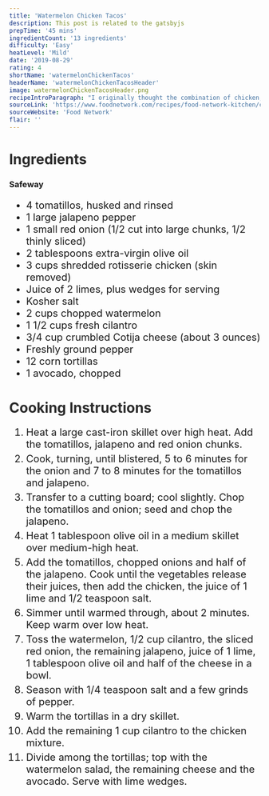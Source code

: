```yaml
---
title: 'Watermelon Chicken Tacos'
description: This post is related to the gatsbyjs
prepTime: '45 mins'
ingredientCount: '13 ingredients'
difficulty: 'Easy'
heatLevel: 'Mild'
date: '2019-08-29'
rating: 4
shortName: 'watermelonChickenTacos'
headerName: 'watermelonChickenTacosHeader'
image: watermelonChickenTacosHeader.png
recipeIntroParagraph: "I originally thought the combination of chicken, onions, and watermelon wouldn't taste good when I first saw this receipe. It had 5 stars with 20 reviews though so I figured I should give it a chance given that it looked was quick, easy, and healthy. I was pleasantly surprised! The ingredients were great together, and the watermelon provided an extra 'summer' taste. This recipe produced 9 tacos, and were as good the next day as leftovers."
sourceLink: 'https://www.foodnetwork.com/recipes/food-network-kitchen/chicken-watermelon-tacos-3364575'
sourceWebsite: 'Food Network'
flair: ''
---
```


<h1 style="color: #2B2B2B;">Ingredients</h1>

<h3>Safeway</h3>
<ul style="font-size: 20px;">
    <li>4 tomatillos, husked and rinsed</li>
    <li>1 large jalapeno pepper</li>
    <li>1 small red onion (1/2 cut into large chunks, 1/2 thinly sliced)</li>
    <li>2 tablespoons extra-virgin olive oil</li>
    <li>3 cups shredded rotisserie chicken (skin removed)</li>
    <li>Juice of 2 limes, plus wedges for serving</li>
    <li>Kosher salt</li>
    <li>2 cups chopped watermelon</li>
    <li>1 1/2 cups fresh cilantro</li>
    <li>3/4 cup crumbled Cotija cheese (about 3 ounces)</li>
    <li>Freshly ground pepper</li>
    <li>12 corn tortillas</li>
    <li>1 avocado, chopped</li>
</ul>

<h1 style="color: #2B2B2B; margin-top: 40px;">Cooking Instructions</h1>
<ol style="font-size: 20px" className="cookingInstructionsOL">
    <li style="margin: 5px 0;">Heat a large cast-iron skillet over high heat. Add the tomatillos, jalapeno and red onion chunks.</li>
    <li style="margin: 5px 0;">Cook, turning, until blistered, 5 to 6 minutes for the onion and 7 to 8 minutes for the tomatillos and jalapeno.</li>
    <li style="margin: 5px 0;">Transfer to a cutting board; cool slightly. Chop the tomatillos and onion; seed and chop the jalapeno.</li>
    <li style="margin: 5px 0;">Heat 1 tablespoon olive oil in a medium skillet over medium-high heat.</li>
    <li style="margin: 5px 0;">Add the tomatillos, chopped onions and half of the jalapeno. Cook until the vegetables release their juices, then add the chicken, the juice of 1 lime and 1/2 teaspoon salt.</li>
    <li style="margin: 5px 0;">Simmer until warmed through, about 2 minutes. Keep warm over low heat.</li>
    <li style="margin: 5px 0;">Toss the watermelon, 1/2 cup cilantro, the sliced red onion, the remaining jalapeno, juice of 1 lime, 1 tablespoon olive oil and half of the cheese in a bowl.</li>
    <li style="margin: 5px 0;">Season with 1/4 teaspoon salt and a few grinds of pepper.</li>
    <li style="margin: 5px 0;">Warm the tortillas in a dry skillet.</li>
    <li style="margin: 5px 0;">Add the remaining 1 cup cilantro to the chicken mixture.</li>
    <li style="margin: 5px 0;">Divide among the tortillas; top with the watermelon salad, the remaining cheese and the avocado. Serve with lime wedges.</li>
</ol>
